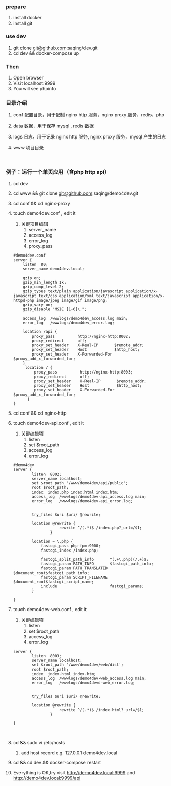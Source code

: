 ### prepare

1. install docker 
2. install git

### use dev

1. git clone git@github.com:saqing/dev.git
2. cd dev && docker-compose up

### Then 

1. Open  browser 
2. Visit  localhost:9999
3. You will see phpinfo 

### 目录介绍

1. conf   配置目录，用于配制 nginx http 服务，nginx proxy 服务，redis，php

2. data   数据，用于保存 mysql , redis 数据

3. logs   日志，用于记录 nginx http 服务, nginx proxy 服务，mysql 产生的日志

4. www  项目目录

   ​



### 例子：运行一个单页应用（含php http api）

1. cd dev

2. cd www  && git clone  git@github.com:saqing/demo4dev.git

3. cd conf && cd nginx-proxy

4. touch  demo4dev.conf , edit it

   1. 关键项目编辑
      1. server_name
      2. access_log
      3. error_log
      4. proxy_pass

   ```shell
   #demo4dev.conf
   server {
       listen  80;
       server_name demo4dev.local;

       gzip on;
       gzip_min_length 1k;
       gzip_comp_level 2;
       gzip_types text/plain application/javascript application/x-javascript text/css application/xml text/javascript application/x-httpd-php image/jpeg image/gif image/png;
       gzip_vary on;
       gzip_disable "MSIE [1-6]\.";

       access_log  /wwwlogs/demo4dev_access.log main;
       error_log   /wwwlogs/demo4dev_error.log;

       location /api {
           proxy_pass          http://nginx-http:8002;
           proxy_redirect      off;
           proxy_set_header    X-Real-IP       $remote_addr;
           proxy_set_header    Host            $http_host;
           proxy_set_header    X-Forwarded-For $proxy_add_x_forwarded_for;
       }
        location / {
            proxy_pass          http://nginx-http:8003;
            proxy_redirect      off;
            proxy_set_header    X-Real-IP       $remote_addr;
            proxy_set_header    Host            $http_host;
            proxy_set_header    X-Forwarded-For $proxy_add_x_forwarded_for;
         }
   }
   ```

5. cd conf && cd nginx-http

6. touch demo4dev-api.conf  , edit it

   1. 关键编辑项
      1. listen
      2. set $root_path
      3. access_log
      4. error_log

   ```
   #demo4dev
   server {
           listen  8002;
           server_name localhost;
           set $root_path '/www/demo4dev/api/public';
           root $root_path;
           index  index.php index.html index.htm;
           access_log  /wwwlogs/demo4dev-api_access.log main;
           error_log   /wwwlogs/demo4dev-api_error.log;


           try_files $uri $uri/ @rewrite;

           location @rewrite {
                       rewrite ^/(.*)$ /index.php?_url=/$1;
                   }

           location ~ \.php {
               fastcgi_pass php-fpm:9000;
               fastcgi_index /index.php;

               fastcgi_split_path_info       ^(.+\.php)(/.+)$;
               fastcgi_param PATH_INFO       $fastcgi_path_info;
               fastcgi_param PATH_TRANSLATED $document_root$fastcgi_path_info;
               fastcgi_param SCRIPT_FILENAME $document_root$fastcgi_script_name;
               include                       fastcgi_params;
           }

   }
   ```

7. touch demo4dev-web.conf  , edit it

   1. 关键编辑项
      1. listen
      2. set $root_path
      3. access_log
      4. error_log

   ```
   server {
           listen  8003;
           server_name localhost;
           set $root_path '/www/demo4dev/web/dist';
           root $root_path;
           index  index.html index.htm;
           access_log  /wwwlogs/demo4dev-web_access.log main;
           error_log   /wwwlogs/demo4devd-web_error.log;


           try_files $uri $uri/ @rewrite;

           location @rewrite {
                       rewrite ^/(.*)$ /index.html?_url=/$1;
                   }

   }
   ```

   ​

8. cd  && sudo vi /etc/hosts

   1. add host record  e.g.  127.0.0.1  demo4dev.local

9. cd   && cd dev && docker-compose restart

10. Everything is OK,try visit   http://demo4dev.local:9999   and   http://demo4dev.local:9999/api  

